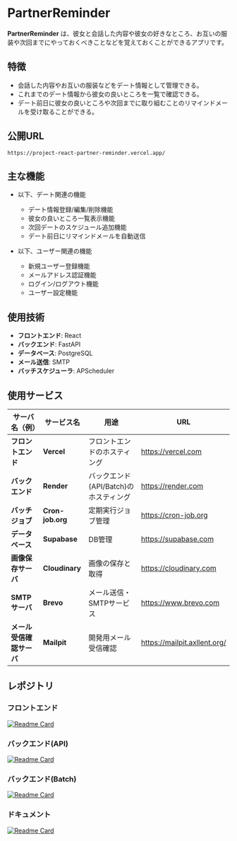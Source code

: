 # PartnerReminder

**PartnerReminder** は、彼女と会話した内容や彼女の好きなところ、お互いの服装や次回までにやっておくべきことなどを覚えておくことができるアプリです。

## 特徴

- 会話した内容やお互いの服装などをデート情報として管理できる。
- これまでのデート情報から彼女の良いところを一覧で確認できる。
- デート前日に彼女の良いところや次回までに取り組むことのリマインドメールを受け取ることができる。

## 公開URL
```
https://project-react-partner-reminder.vercel.app/
```

## 主な機能

- 以下、デート関連の機能
  - デート情報登録/編集/削除機能
  - 彼女の良いところ一覧表示機能
  - 次回デートのスケジュール追加機能
  - デート前日にリマインドメールを自動送信

- 以下、ユーザー関連の機能
  - 新規ユーザー登録機能
  - メールアドレス認証機能
  - ログイン/ログアウト機能
  - ユーザー設定機能


## 使用技術

- **フロントエンド**: React
- **バックエンド**: FastAPI
- **データベース**: PostgreSQL
- **メール送信**: SMTP
- **バッチスケジューラ**: APScheduler



## 使用サービス

| サーバ名（例）                         | サービス名                              | 用途                                  | URL                                      |
|---------------------------------------|-----------------------------------------|--------------------------------------|-------------------------------------------|
| **フロントエンド**              | **Vercel**                              | フロントエンドのホスティング             | https://vercel.com                        |
| **バックエンド**                | **Render**                              | バックエンド(API/Batch)のホスティング   | https://render.com                        |
| **バッチジョブ**                | **Cron-job.org**                        | 定期実行ジョブ管理                      | https://cron-job.org                      |
| **データベース**                | **Supabase**                            | DB管理                                  | https://supabase.com                      |
| **画像保存サーバ**                    | **Cloudinary**                          | 画像の保存と取得                        | https://cloudinary.com                    |
| **SMTPサーバ**                  | **Brevo**              | メール送信・SMTPサービス                | https://www.brevo.com                     |
| **メール受信確認サーバ**              | **Mailpit**                             | 開発用メール受信確認                    | https://mailpit.axllent.org/              |



## レポジトリ

### フロントエンド
[![Readme Card](https://github-readme-stats.vercel.app/api/pin/?username=kondo-akihiro-git&repo=project-React-PartnerReminder)](https://github.com/kondo-akihiro-git/project-React-PartnerReminder)

### バックエンド(API)
[![Readme Card](https://github-readme-stats.vercel.app/api/pin/?username=kondo-akihiro-git&repo=project-FastAPI-PartnerReminder)](https://github.com/kondo-akihiro-git/project-FastAPI-PartnerReminder)

### バックエンド(Batch)
[![Readme Card](https://github-readme-stats.vercel.app/api/pin/?username=kondo-akihiro-git&repo=project-Batch-PartnerReminder)](https://github.com/kondo-akihiro-git/project-Batch-PartnerReminder)

### ドキュメント
[![Readme Card](https://github-readme-stats.vercel.app/api/pin/?username=kondo-akihiro-git&repo=project-document-PartnerReminder)](https://github.com/kondo-akihiro-git/project-document-PartnerReminder)
